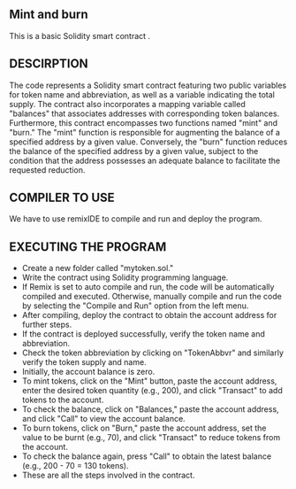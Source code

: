 ## Mint and burn
This is a basic Solidity smart contract . 

## DESCIRPTION
The code represents a Solidity smart contract featuring two public variables for token name and abbreviation, as well as a variable indicating the total supply. The contract also incorporates a mapping variable called "balances" that associates addresses with corresponding token balances.
Furthermore, this contract encompasses two functions named "mint" and "burn." The "mint" function is responsible for augmenting the balance of a specified address by a given value. Conversely, the "burn" function reduces the balance of the specified address by a given value, subject to the condition that the address possesses an adequate balance to facilitate the requested reduction.

## COMPILER TO USE
We have to use remixIDE to compile and run and deploy the program.

## EXECUTING THE PROGRAM
* Create a new folder called "mytoken.sol."
* Write the contract using Solidity programming language.
* If Remix is set to auto compile and run, the code will be automatically compiled and executed. Otherwise, manually compile and run the code by selecting the "Compile and Run" option from the left menu.
* After compiling, deploy the contract to obtain the account address for further steps.
* If the contract is deployed successfully, verify the token name and abbreviation.
* Check the token abbreviation by clicking on "TokenAbbvr" and similarly verify the token supply and name.
* Initially, the account balance is zero.
* To mint tokens, click on the "Mint" button, paste the account address, enter the desired token quantity (e.g., 200), and click "Transact" to add tokens to the account.
* To check the balance, click on "Balances," paste the account address, and click "Call" to view the account balance.
* To burn tokens, click on "Burn," paste the account address, set the value to be burnt (e.g., 70), and click "Transact" to reduce tokens from the account.
* To check the balance again, press "Call" to obtain the latest balance (e.g., 200 - 70 = 130 tokens).
* These are all the steps involved in the contract.
   
